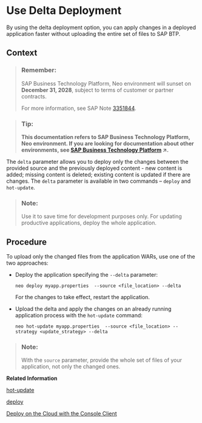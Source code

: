 <!-- loio7a4aba21ee7d42eb86bc70c8787611fa -->

# Use Delta Deployment

By using the delta deployment option, you can apply changes in a deployed application faster without uploading the entire set of files tо SAP BTP.



## Context

> ### Remember:  
> SAP Business Technology Platform, Neo environment will sunset on **December 31, 2028**, subject to terms of customer or partner contracts.
> 
> For more information, see SAP Note [3351844](https://me.sap.com/notes/3351844).

> ### Tip:  
> **This documentation refers to SAP Business Technology Platform, Neo environment. If you are looking for documentation about other environments, see [SAP Business Technology Platform](https://help.sap.com/viewer/65de2977205c403bbc107264b8eccf4b/Cloud/en-US/6a2c1ab5a31b4ed9a2ce17a5329e1dd8.html "SAP Business Technology Platform (SAP BTP) is an integrated offering comprised of four technology portfolios: database and data management, application development and integration, analytics, and intelligent technologies. The platform offers users the ability to turn data into business value, compose end-to-end business processes, and build and extend SAP applications quickly.") :arrow_upper_right:.**

The `delta` parameter allows you to deploy only the changes between the provided source and the previously deployed content - new content is added; missing content is deleted; existing content is updated if there are changes. The `delta` parameter is available in two commands – `deploy` and `hot-update`.

> ### Note:  
> Use it to save time for development purposes only. For updating productive applications, deploy the whole application.



<a name="loio7a4aba21ee7d42eb86bc70c8787611fa__steps_iwb_x2j_jq"/>

## Procedure

To upload only the changed files from the application WARs, use one of the two approaches:

-   Deploy the application specifying the `--delta` parameter:

    ```
    neo deploy myapp.properties  --source <file_location> --delta 
    ```

    For the changes to take effect, restart the application.

-   Upload the delta and apply the changes on an already running application process with the `hot-update` command:

    ```
    neo hot-update myapp.properties  --source <file_location> --strategy <update_strategy> --delta
    ```


 > ### Note:  
> With the `source` parameter, provide the whole set of files of your application, not only the changed ones.

 **Related Information**  


[hot-update](../50-administration-and-ops-neo/hot-update-7ae6493.md "The hot-update command enables a developer to redeploy and update the binaries of an application started on one process faster than the normal deploy and restart. Use it to apply and activate your changes during development and not for updating productive applications.")

[deploy](../50-administration-and-ops-neo/deploy-937db4f.md "Deploying an application publishes it to SAP BTP. Use the optional parameters to make some specific configurations of the deployed application.")

[Deploy on the Cloud with the Console Client](deploy-on-the-cloud-with-the-console-client-030863c.md "Deploying an application publishes it to SAP BTP. During deploy, you can define various specifics of the deployed application using the deploy command optional parameters.")

